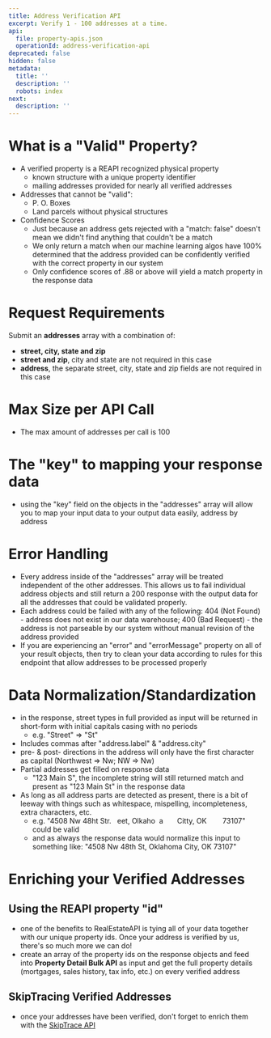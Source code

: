 ```yaml
---
title: Address Verification API
excerpt: Verify 1 - 100 addresses at a time.
api:
  file: property-apis.json
  operationId: address-verification-api
deprecated: false
hidden: false
metadata:
  title: ''
  description: ''
  robots: index
next:
  description: ''
---
```

# What is a "Valid" Property?

* A verified property is a REAPI recognized physical property
  * known structure with a unique property identifier
  * mailing addresses provided for nearly all verified addresses
* Addresses that cannot be "valid":
  * P. O. Boxes
  * Land parcels without physical structures
* Confidence Scores
  * Just because an address gets rejected with a "match: false" doesn't mean we didn't find anything that couldn't be a match
  * We only return a match when our machine learning algos have 100% determined that the address provided can be confidently verified with the correct property in our system
  * Only confidence scores of .88 or above will yield a match property in the response data

# Request Requirements

Submit an **addresses** array with a combination of:

* **street, city, state and zip**
* **street and zip**, city and state are not required in this case
* **address**, the separate street, city, state and zip fields are not required in this case

# Max Size per API Call

* The max amount of addresses per call is 100

# The "key" to mapping your response data

* using the "key" field on the objects in the "addresses" array will allow you to map your input data to your output data easily, address by address

# Error Handling

* Every address inside of the "addresses" array will be treated independent of the other addresses. This allows us to fail individual address objects and still return a 200 response with the output data for all the addresses that could be validated properly. 
* Each address could be failed with any of the following: 404 (Not Found) - address does not exist in our data warehouse; 400 (Bad Request) - the address is not parseable by our system without manual revision of the address provided
* If you are experiencing an "error" and "errorMessage" property on all of your result objects, then try to clean your data according to rules for this endpoint that allow addresses to be processed properly

# Data Normalization/Standardization

* in the response, street types in full provided as input will be returned in short-form with initial capitals casing with no periods
  * e.g. "Street" => "St"
* Includes commas after "address.label" & "address.city"
* pre- & post- directions in the address will only have the first character as capital (Northwest => Nw; NW => Nw)
* Partial addresses get filled on response data
  * "123 Main S", the incomplete string will still returned match and present as "123 Main St" in the response data
* As long as all address parts are detected as present, there is a bit of leeway with things such as whitespace, mispelling, incompleteness, extra characters, etc.
  * e.g. "4508 Nw 48ht Str.   eet, Olkaho  a       Citty, OK        73107" could be valid
  * and as always the response data would normalize this input to something like: "4508 Nw 48th St, Oklahoma City, OK 73107"

# Enriching your Verified Addresses

## Using the REAPI property "id"

* one of the benefits to RealEstateAPI is tying all of your data together with our unique property ids. Once your address is verified by us, there's so much more we can do!
* create an array of the property ids on the response objects and feed into **Property Detail Bulk API** as input and get the full property details (mortgages, sales history, tax info, etc.) on every verified address

## SkipTracing Verified Addresses

* once your addresses have been verified, don't forget to enrich them with the [SkipTrace API](https://developer.realestateapi.com/reference/bulk-skiptrace-api)

